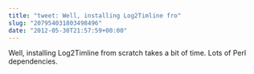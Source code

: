 ```yaml
---
title: "tweet: Well, installing Log2Timline fro"
slug: "207954031803498496"
date: "2012-05-30T21:57:59+00:00"
---
```

Well, installing Log2Timline from scratch takes a bit of time. Lots of Perl dependencies.